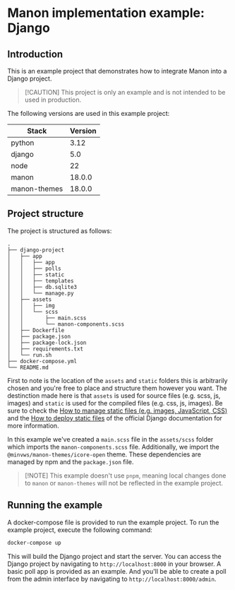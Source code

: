 # Manon implementation example: Django

## Introduction

This is an example project that demonstrates how to integrate Manon into a
Django project.

> [!CAUTION] This project is only an example and is not intended to be used in
> production.

The following versions are used in this example project:

| Stack        | Version |
| ------------ | ------- |
| python       | 3.12    |
| django       | 5.0     |
| node         | 22      |
| manon        | 18.0.0  |
| manon-themes | 18.0.0  |

## Project structure

The project is structured as follows:

```
.
├── django-project
│   ├── app
│   │   ├── app
│   │   ├── polls
│   │   ├── static
│   │   ├── templates
│   │   ├── db.sqlite3
│   │   └── manage.py
│   ├── assets
│   │   ├── img
│   │   └── scss
│   │       ├── main.scss
│   │       └── manon-components.scss
│   ├── Dockerfile
│   ├── package.json
│   ├── package-lock.json
│   ├── requirements.txt
│   └── run.sh
├── docker-compose.yml
└── README.md
```

First to note is the location of the `assets` and `static` folders this is
arbitrarily chosen and you're free to place and structure them however you want.
The destinction made here is that `assets` is used for source files (e.g. scss,
js, images) and `static` is used for the compiled files (e.g. css, js, images).
Be sure to check the
[How to manage static files (e.g. images, JavaScript, CSS)](https://docs.djangoproject.com/en/5.0/howto/static-files/)
and the
[How to deploy static files](https://docs.djangoproject.com/en/5.0/howto/static-files/deployment/)
of the official Django documentation for more information.

In this example we've created a `main.scss` file in the `assets/scss` folder
which imports the `manon-components.scss` file. Additionally, we import the
`@minvws/manon-themes/icore-open` theme. These dependencies are managed by npm
and the `package.json` file.

> [!NOTE] This example doesn't use `pnpm`, meaning local changes done to `manon`
> or `manon-themes` will not be reflected in the example project.

## Running the example

A docker-compose file is provided to run the example project. To run the example
project, execute the following command:

```bash
docker-compose up
```

This will build the Django project and start the server. You can access the
Django project by navigating to `http://localhost:8000` in your browser. A basic
poll app is provided as an example. And you'll be able to create a poll from the
admin interface by navigating to `http://localhost:8000/admin`.
